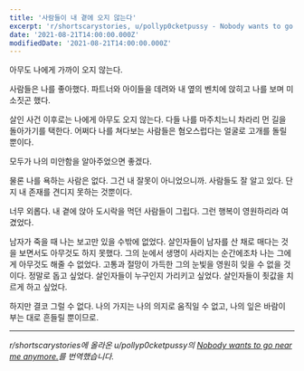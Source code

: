 ```yaml
---
title: '사람들이 내 곁에 오지 않는다'
excerpt: 'r/shortscarystories, u/pollyp0cketpussy - Nobody wants to go near me anymore.'
date: '2021-08-21T14:00:00.000Z'
modifiedDate: '2021-08-21T14:00:00.000Z'
---
```


아무도 나에게 가까이 오지 않는다.

사람들은 나를 좋아했다. 파트너와 아이들을 데려와 내 옆의 벤치에 앉히고 나를 보며 미소짓곤 했다.

살인 사건 이후로는 나에게 아무도 오지 않는다. 다들 나를 마주치느니 차라리 먼 길을 돌아가기를 택한다. 어쩌다 나를 쳐다보는 사람들은 혐오스럽다는 얼굴로 고개를 돌릴 뿐이다.

모두가 나의 미안함을 알아주었으면 좋겠다.

물론 나를 욕하는 사람은 없다. 그건 내 잘못이 아니었으니까. 사람들도 잘 알고 있다. 단지 내 존재를 견디지 못하는 것뿐이다.

너무 외롭다. 내 곁에 앉아 도시락을 먹던 사람들이 그립다. 그런 행복이 영원하리라 여겼었다.

남자가 죽을 때 나는 보고만 있을 수밖에 없었다. 살인자들이 남자를 산 채로 매다는 것을 보면서도 아무것도 하지 못했다. 그의 눈에서 생명이 사라지는 순간에조차 나는 그에게 아무것도 해줄 수 없었다. 고통과 절망이 가득한 그의 눈빛을 영원히 잊을 수 없을 것이다. 정말로 돕고 싶었다. 살인자들이 누구인지 가리키고 싶었다. 살인자들이 죗값을 치르게 하고 싶었다.

하지만 결코 그럴 수 없다. 나의 가지는 나의 의지로 움직일 수 없고, 나의 잎은 바람이 부는 대로 흔들릴 뿐이므로.

---

_r/shortscarystories에 올라온 u/pollyp0cketpussy의 [Nobody wants to go near me anymore.](https://www.reddit.com/r/shortscarystories/comments/k8i9if/nobody_wants_to_go_near_me_anymore/)를 번역했습니다._
